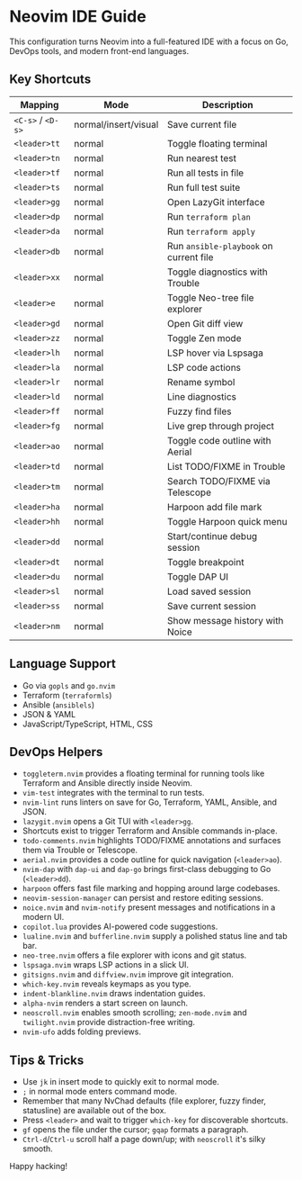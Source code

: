 # Neovim IDE Guide

This configuration turns Neovim into a full-featured IDE with a focus on Go, DevOps tools, and modern front-end languages.

## Key Shortcuts

| Mapping | Mode | Description |
| --- | --- | --- |
| `<C-s>` / `<D-s>` | normal/insert/visual | Save current file |
| `<leader>tt` | normal | Toggle floating terminal |
| `<leader>tn` | normal | Run nearest test |
| `<leader>tf` | normal | Run all tests in file |
| `<leader>ts` | normal | Run full test suite |
| `<leader>gg` | normal | Open LazyGit interface |
| `<leader>dp` | normal | Run `terraform plan` |
| `<leader>da` | normal | Run `terraform apply` |
| `<leader>db` | normal | Run `ansible-playbook` on current file |
| `<leader>xx` | normal | Toggle diagnostics with Trouble |
| `<leader>e` | normal | Toggle Neo-tree file explorer |
| `<leader>gd` | normal | Open Git diff view |
| `<leader>zz` | normal | Toggle Zen mode |
| `<leader>lh` | normal | LSP hover via Lspsaga |
| `<leader>la` | normal | LSP code actions |
| `<leader>lr` | normal | Rename symbol |
| `<leader>ld` | normal | Line diagnostics |
| `<leader>ff` | normal | Fuzzy find files |
| `<leader>fg` | normal | Live grep through project |
| `<leader>ao` | normal | Toggle code outline with Aerial |
| `<leader>td` | normal | List TODO/FIXME in Trouble |
| `<leader>tm` | normal | Search TODO/FIXME via Telescope |
| `<leader>ha` | normal | Harpoon add file mark |
| `<leader>hh` | normal | Toggle Harpoon quick menu |
| `<leader>dd` | normal | Start/continue debug session |
| `<leader>dt` | normal | Toggle breakpoint |
| `<leader>du` | normal | Toggle DAP UI |
| `<leader>sl` | normal | Load saved session |
| `<leader>ss` | normal | Save current session |
| `<leader>nm` | normal | Show message history with Noice |

## Language Support

- Go via `gopls` and `go.nvim`
- Terraform (`terraformls`)
- Ansible (`ansiblels`)
- JSON & YAML
- JavaScript/TypeScript, HTML, CSS

## DevOps Helpers

- `toggleterm.nvim` provides a floating terminal for running tools like Terraform and Ansible directly inside Neovim.
- `vim-test` integrates with the terminal to run tests.
- `nvim-lint` runs linters on save for Go, Terraform, YAML, Ansible, and JSON.
- `lazygit.nvim` opens a Git TUI with `<leader>gg`.
- Shortcuts exist to trigger Terraform and Ansible commands in-place.
- `todo-comments.nvim` highlights TODO/FIXME annotations and surfaces them via Trouble or Telescope.
- `aerial.nvim` provides a code outline for quick navigation (`<leader>ao`).
- `nvim-dap` with `dap-ui` and `dap-go` brings first-class debugging to Go (`<leader>dd`).
- `harpoon` offers fast file marking and hopping around large codebases.
- `neovim-session-manager` can persist and restore editing sessions.
- `noice.nvim` and `nvim-notify` present messages and notifications in a modern UI.
- `copilot.lua` provides AI-powered code suggestions.
- `lualine.nvim` and `bufferline.nvim` supply a polished status line and tab bar.
- `neo-tree.nvim` offers a file explorer with icons and git status.
- `lspsaga.nvim` wraps LSP actions in a slick UI.
- `gitsigns.nvim` and `diffview.nvim` improve git integration.
- `which-key.nvim` reveals keymaps as you type.
- `indent-blankline.nvim` draws indentation guides.
- `alpha-nvim` renders a start screen on launch.
- `neoscroll.nvim` enables smooth scrolling; `zen-mode.nvim` and `twilight.nvim` provide distraction-free writing.
- `nvim-ufo` adds folding previews.

## Tips & Tricks

- Use `jk` in insert mode to quickly exit to normal mode.
- `;` in normal mode enters command mode.
- Remember that many NvChad defaults (file explorer, fuzzy finder, statusline) are available out of the box.
- Press `<leader>` and wait to trigger `which-key` for discoverable shortcuts.
- `gf` opens the file under the cursor; `gqap` formats a paragraph.
- `Ctrl-d`/`Ctrl-u` scroll half a page down/up; with `neoscroll` it's silky smooth.

Happy hacking!
